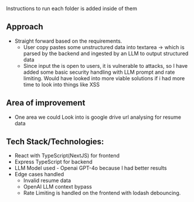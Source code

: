 Instructions to run each folder is added inside of them

## Approach
- Straight forward based on the requirements.
  - User copy pastes some unstructured data into textarea -> which is parsed by the backend and ingested by an LLM to output structured data
  - Since input the is open to users, it is vulnerable to attacks, so I have added some basic security handling with LLM prompt and rate limiting. Would have looked into more viable solutions if i had more time to look into things like XSS

## Area of improvement
- One area we could Look into is google drive url analysing for resume data

## Tech Stack/Technologies:
- React with TypeScript(NextJS) for frontend
- Express TypeScript for backend
- LLM Model used - Openai GPT-4o because I had better results 
- Edge cases handled
  - Invalid resume data
  - OpenAI LLM context bypass
  - Rate Limiting is handled on the frontend with lodash debouncing.